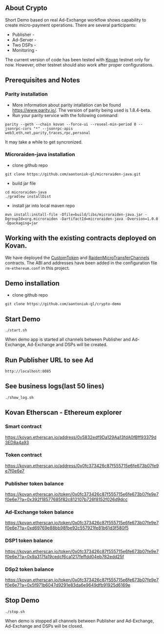 ## About Crypto
Short Demo based on real Ad-Exchange workflow shows capability to create micro-payment operations.
There are several participants: 
- Publisher  - 
- Ad-Server  - 
- Two DSPs   - 
- Monitoring -  

The current version of code has been tested with [Kovan](https://gitter.im/kovan-testnet/) testnet only for now. However, other testnet should also work after proper configurations.
## Prerequisites and Notes
### Parity installation
- More information about parity intallation can be found https://www.parity.io/. The version of parity being used is 1.8.4-beta. 
- Run your parity service with the following command:
```
parity --geth --chain kovan --force-ui --reseal-min-period 0 --jsonrpc-cors "*" --jsonrpc-apis web3,eth,net,parity,traces,rpc,personal
```
It may take a while to get syncronized.
### Microraiden-java installation
- clone github repo
```
git clone https://github.com/aantoniuk-gl/microraiden-java.git
```
- build jar file
```
cd microraiden-java
./gradlew installDist    
``` 
- install jar into local maven repo
```
mvn install:install-file -Dfile=build/libs/microraiden-java.jar -DgroupId=org.microraiden -DartifactId=microraiden-java -Dversion=1.0.0 -Dpackaging=jar
```
## Working with the existing contracts deployed on Kovan.
We have deployed the [CustomToken](https://kovan.etherscan.io/address/0x0fc373426c87f555715e6fe673b07fe9e7f0e6e7) and [RaidenMicroTransferChannels](https://kovan.etherscan.io/address/0x5832edf9Da129Aa13fdA0fBff93379d3ED8a4a93) contracts. The ABI and addresses have been added in the configuration file `rm-ethereum.conf` in this project. 
## Demo installation
- clone github repo
```
git clone https://github.com/aantoniuk-gl/crypto-demo
```
## Start Demo
```
./start.sh
```
When demo app is started all channels between Publisher and Ad-Exchange, Ad-Exchange and DSPs will be created.
## Run Publisher URL to see Ad
```
http://localhost:8085
```
## See business logs(last 50 lines)
```
./show_log.sh
```
## Kovan Etherscan - Ethereum explorer
### Smart contract 
https://kovan.etherscan.io/address/0x5832edf9Da129Aa13fdA0fBff93379d3ED8a4a93
### Token contract 
https://kovan.etherscan.io/address/0x0fc373426c87f555715e6fe673b07fe9e7f0e6e7
### Publisher token balance
https://kovan.etherscan.io/token/0x0fc373426c87f555715e6fe673b07fe9e7f0e6e7?a=0x392f18577685f82c812107b726f8152f026d9dcc
### Ad-Exchange token balance
https://kovan.etherscan.io/token/0x0fc373426c87f555715e6fe673b07fe9e7f0e6e7?a=0xd69769e88bb98fbe92c557921fe81b61d3f580f5
### DSP1 token balance
https://kovan.etherscan.io/token/0x0fc373426c87f555715e6fe673b07fe9e7f0e6e7?a=0x9a317fa19cedcf6ca1217feffdd04eb782edd25f
### DSp2 token balance
https://kovan.etherscan.io/token/0x0fc373426c87f555715e6fe673b07fe9e7f0e6e7?a=0x5f971b6047d9291e83da6e9649dfb91925d6169e
## Stop Demo
```
./stop.sh
```
When demo is stopped all channels between Publisher and Ad-Exchange, Ad-Exchange and DSPs will be closed.
